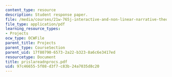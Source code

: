 ```yaml
---
content_type: resource
description: Student response paper.
file: /media/courses/21w-765j-interactive-and-non-linear-narrative-theory-and-practice-spring-2004/97c466555f08d3f7c83b24a7035d8c20_prislareadnprocs.pdf
file_type: application/pdf
learning_resource_types:
- Projects
ocw_type: OCWFile
parent_title: Projects
parent_type: CourseSection
parent_uid: 17f80790-6573-2a22-b323-8a6c6e3417ed
resourcetype: Document
title: prislareadnprocs.pdf
uid: 97c46655-5f08-d3f7-c83b-24a7035d8c20
---
```

